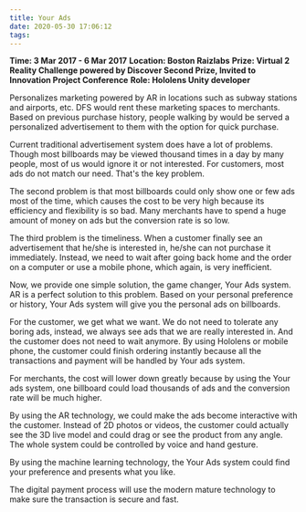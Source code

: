 ```yaml
---
title: Your Ads
date: 2020-05-30 17:06:12
tags:
---
```


**Time: 3 Mar 2017 - 6 Mar 2017**
**Location: Boston Raizlabs**
**Prize: Virtual 2 Reality Challenge powered by Discover Second Prize, Invited to Innovation Project Conference**
**Role: Hololens Unity developer**

Personalizes marketing powered by AR in locations such as subway stations and airports, etc. DFS would rent these marketing spaces to merchants. Based on previous purchase history, people walking by would be served a personalized advertisement to them with the option for quick purchase.

Current traditional advertisement system does have a lot of problems. Though most billboards may be viewed thousand times in a day by many people, most of us would ignore it or not interested. For customers, most ads do not match our need. That\'s the key problem.

The second problem is that most billboards could only show one or few ads most of the time, which causes the cost to be very high because its efficiency and flexibility is so bad. Many merchants have to spend a huge amount of money on ads but the conversion rate is so low.

The third problem is the timeliness. When a customer finally see an advertisement that he/she is interested in, he/she can not purchase it immediately. Instead, we need to wait after going back home and the order on a computer or use a mobile phone, which again, is very inefficient.


Now, we provide one simple solution, the game changer, Your Ads system. AR is a perfect solution to this problem. Based on your personal preference or history, Your Ads system will give you the personal ads on billboards. ​

​For the customer, we get what we want. We do not need to tolerate any boring ads, instead, we always see ads that we are really interested in. And the customer does not need to wait anymore. By using Hololens or mobile phone, the customer could finish ordering instantly because all the transactions and payment will be handled by Your ads system.

For merchants, the cost will lower down greatly because by using the Your ads system, one billboard could load thousands of ads and the conversion rate will be much higher.  


By using the AR technology, we could make the ads become interactive with the customer. Instead of 2D photos or videos, the customer could actually see the 3D live model and could drag or see the product from any angle. The whole system could be controlled by voice and hand gesture.

By using the machine learning technology, the Your Ads system could find your preference and presents what you like.

The digital payment process will use the modern mature technology to make sure the transaction is secure and fast.  